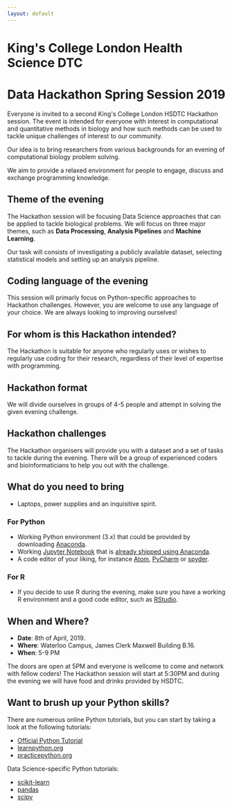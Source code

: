 ```yaml
---
layout: default
---
```


# King's College London Health Science DTC

# Data Hackathon Spring Session 2019

Everyone is invited to a second King's College London HSDTC Hackathon session. The event is intended for everyone with interest in computational and quantitative methods in biology and how such methods can be used to tackle unique challenges of interest to our community.

Our idea is to bring researchers from various backgrounds for an evening of computational biology problem solving.

We aim to provide a relaxed environment for people to engage, discuss and exchange programming knowledge.

## Theme of the evening

The Hackathon session will be focusing Data Science approaches that can be applied to tackle biological problems. We will focus on three major themes, such as **Data Processing**, **Analysis Pipelines** and **Machine Learning**.

Our task will consists of investigating a publicly available dataset, selecting statistical models and setting up an analysis pipeline.

## Coding language of the evening

This session will primarly focus on Python-specific approaches to Hackathon challenges. However, you are welcome to use any language of your choice. We are always looking to improving ourselves!

## For whom is this Hackathon intended?

The Hackathon is suitable for anyone who regularly uses or wishes to regularly use coding for their research, regardless of their level of expertise with programming.

## Hackathon format

We will divide ourselves in groups of 4-5 people and attempt in solving the given evening challenge.

## Hackathon challenges

The Hackathon organisers will provide you with a dataset and a set of tasks to tackle during the evening. There will be a group of experienced coders and bioinformaticians to help you out with the challenge. 

## What do you need to bring

- Laptops, power supplies and an inquisitive spirit.

### For Python

- Working Python environment (3.x) that could be provided by downloading [Anaconda](https://www.anaconda.com/distribution/).
- Working [Jupyter Notebook](https://jupyter.org/index.html) that is [already shipped using Anaconda](https://jupyter.org/install).
- A code editor of your liking, for instance [Atom](https://atom.io/), [PyCharm](https://www.jetbrains.com/pycharm/download/) or [spyder](https://www.spyder-ide.org/).

### For R

- If you decide to use R during the evening, make sure you have a working R environment and a good code editor, such as [RStudio](https://www.rstudio.com/).

## When and Where?

- __Date__: 8th of April, 2019.
- __Where__: Waterloo Campus, James Clerk Maxwell Building B.16.
- __When__: 5-9 PM

The doors are open at 5PM  and everyone is wellcome to come and network with fellow coders! The Hackathon session will start at 5:30PM and during the evening we will have food and drinks provided by HSDTC.

## Want to brush up your Python skills?

There are numerous online Python tutorials, but you can start by taking a look at the following tutorials:

- [Official Python Tutorial](https://docs.python.org/3/tutorial/index.html)
- [learnpython.org](https://www.learnpython.org/)
- [practicepython.org](https://www.practicepython.org/)

Data Science-specific Python tutorials:

- [scikit-learn](https://scikit-learn.org/stable/)
- [pandas](https://pandas.pydata.org/)
- [scipy](https://docs.scipy.org/doc/scipy/reference/)
